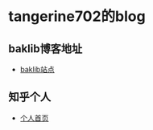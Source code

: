 # **tangerine702的blog**
## baklib博客地址
- [baklib站点](https://tchica.baklib.com/)
## 知乎个人
- [个人首页](https://www.zhihu.com/people/llsuinaiguo)

